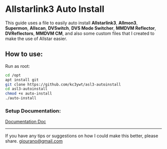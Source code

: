 # Allstarlink3 Auto Install

This guide uses a file to easily auto install **Allstarlink3**, **Allmon3**, **Supermon**, **Allscan**, **DVSwitch**, **DVS Mode Switcher**, **MMDVM Reflector**, **DVReflectors**, **MMDVM CM**, and also some custom files that I created to make the use of Allstar easier.



## How to use:
Run as root:

```bash
cd /opt
apt install git
git clone https://github.com/kc3ywt/asl3-autoinstall
cd asl3-autoinstall
chmod +x auto-install
./auto-install
```

### Setup Documentation:
[Documentation Doc](https://docs.google.com/document/d/1PZoMYH_olobUjN0onODIl13_yUa9nOlYoQVVJdNnpJo/edit?usp=sharing)

---
If you have any tips or suggestions on how I could make this better, please share.
giourano@gmail.com 
